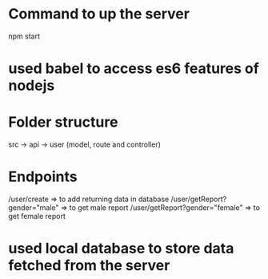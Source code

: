 # Command to up the server
npm start

# used babel to access es6 features of nodejs

# Folder structure
src -> api -> user (model, route and controller)

# Endpoints
/user/create => to add returning data in database
/user/getReport?gender="male" => to get male report
/user/getReport?gender="female" => to get female report

# used local database to store data fetched from the server